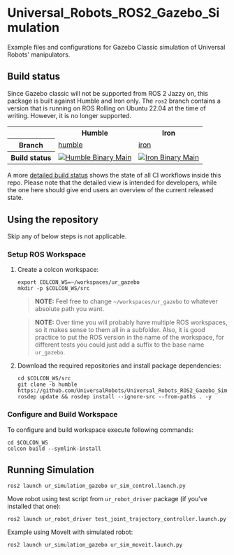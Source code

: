 # Universal_Robots_ROS2_Gazebo_Simulation

Example files and configurations for Gazebo Classic simulation of Universal Robots' manipulators.

## Build status

Since Gazebo classic will not be supported from ROS 2 Jazzy on, this package is built against
Humble and Iron only. The `ros2` branch contains a version that is running on ROS Rolling on
Ubuntu 22.04 at the time of writing. However, it is no longer supported.

<table width="100%">
  <tr>
    <th></th>
    <th>Humble</th>
    <th>Iron</th>
  </tr>
  <tr>
    <th>Branch</th>
    <td><a href="https://github.com/UniversalRobots/Universal_Robots_ROS2_Gazebo_Simulation/tree/humble">humble</a></td>
    <td><a href="https://github.com/UniversalRobots/Universal_Robots_ROS2_Gazebo_Simulation/tree/iron">iron</a></td>
  </tr>
  <tr>
    <th>Build status</th>
    <td>
      <a href="https://github.com/UniversalRobots/Universal_Robots_ROS2_Gazebo_Simulation/actions/workflows/humble-binary-main.yml?query=event%3Aschedule++">
         <img src="https://github.com/UniversalRobots/Universal_Robots_ROS2_Gazebo_Simulation/actions/workflows/humble-binary-main.yml/badge.svg?event=schedule"
              alt="Humble Binary Main"/>
      </a> <br />
    </td>
    <td>
      <a href="https://github.com/UniversalRobots/Universal_Robots_ROS2_Gazebo_Simulation/actions/workflows/iron-binary-main.yml?query=event%3Aschedule++">
         <img src="https://github.com/UniversalRobots/Universal_Robots_ROS2_Gazebo_Simulation/actions/workflows/iron-binary-main.yml/badge.svg?event=schedule"
              alt="Iron Binary Main"/>
      </a> <br />
    </td>
  </tr>
</table>

A more [detailed build status](ci_status.md) shows the state of all CI workflows inside this repo.
Please note that the detailed view is intended for developers, while the one here should give end
users an overview of the current released state.

## Using the repository

Skip any of below steps is not applicable.

### Setup ROS Workspace

1. Create a colcon workspace:

    ```
    export COLCON_WS=~/workspaces/ur_gazebo
    mkdir -p $COLCON_WS/src
    ```

    > **NOTE:** Feel free to change `~/workspaces/ur_gazebo` to whatever absolute path you want.

    > **NOTE:** Over time you will probably have multiple ROS workspaces, so it makes sense to them all in a subfolder.
    > Also, it is good practice to put the ROS version in the name of the workspace, for different tests you could just add a suffix to the base name `ur_gazebo`.

1. Download the required repositories and install package dependencies:

    ```
    cd $COLCON_WS/src
    git clone -b humble https://github.com/UniversalRobots/Universal_Robots_ROS2_Gazebo_Simulation.git
    rosdep update && rosdep install --ignore-src --from-paths . -y
    ```

### Configure and Build Workspace

To configure and build workspace execute following commands:

```
cd $COLCON_WS
colcon build --symlink-install
```

## Running Simulation

```
ros2 launch ur_simulation_gazebo ur_sim_control.launch.py
```

Move robot using test script from `ur_robot_driver` package (if you've installed that one):

```
ros2 launch ur_robot_driver test_joint_trajectory_controller.launch.py
```

Example using MoveIt with simulated robot:

```
ros2 launch ur_simulation_gazebo ur_sim_moveit.launch.py
```
